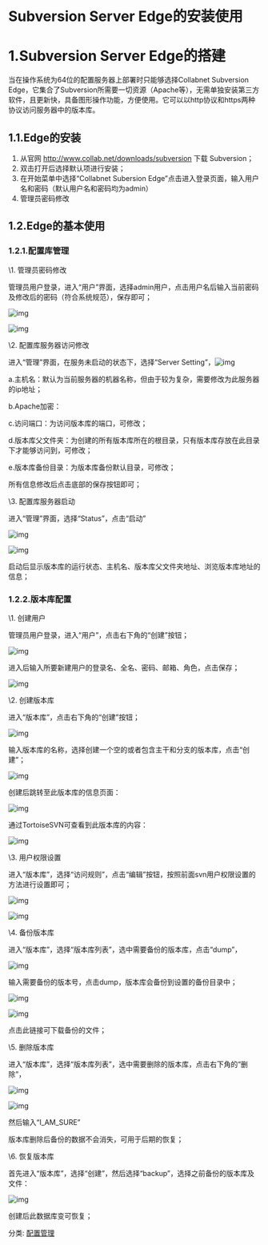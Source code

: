 # Subversion Server Edge的安装使用



# 1.Subversion Server Edge的搭建

当在操作系统为64位的配置服务器上部署时只能够选择Collabnet Subversion Edge，它集合了Subversion所需要一切资源（Apache等），无需单独安装第三方软件，且更新快，具备图形操作功能，方便使用。它可以以http协议和https两种协议访问服务器中的版本库。

## 1.1.Edge的安装

1. 从官网 <http://www.collab.net/downloads/subversion> 下载 Subversion；
2. 双击打开后选择默认项进行安装；
3. 在开始菜单中选择“Collabnet Subersion Edge”点击进入登录页面，输入用户名和密码（默认用户名和密码均为admin）
4. 管理员密码修改

## 1.2.Edge的基本使用

### 1.2.1.配置库管理

\1. 管理员密码修改

管理员用户登录，进入“用户”界面，选择admin用户，点击用户名后输入当前密码及修改后的密码（符合系统规范），保存即可；

![img](https://images2017.cnblogs.com/blog/1205757/201708/1205757-20170802105042380-302287936.png)

![img](https://images2017.cnblogs.com/blog/1205757/201708/1205757-20170802105219380-1643470745.png)

\2. 配置库服务器访问修改

进入“管理”界面，在服务未启动的状态下，选择“Server Setting”，![img](https://images2017.cnblogs.com/blog/1205757/201708/1205757-20170802105301630-1661140644.png)

a.主机名：默认为当前服务器的机器名称，但由于较为复杂，需要修改为此服务器的ip地址；

b.Apache加密：

c.访问端口：为访问版本库的端口，可修改；

d.版本库父文件夹：为创建的所有版本库所在的根目录，只有版本库存放在此目录下才能够访问到，可修改；

e.版本库备份目录：为版本库备份默认目录，可修改；

所有信息修改后点击底部的保存按钮即可；

 

\3. 配置库服务器启动

进入“管理”界面，选择“Status”，点击“启动”

![img](https://images2017.cnblogs.com/blog/1205757/201708/1205757-20170802105410552-895490254.png)

![img](https://images2017.cnblogs.com/blog/1205757/201708/1205757-20170802105432036-859995231.png)

启动后显示版本库的运行状态、主机名、版本库父文件夹地址、浏览版本库地址的信息；

### 1.2.2.版本库配置

\1. 创建用户

管理员用户登录，进入“用户”，点击右下角的“创建”按钮；

![img](https://images2017.cnblogs.com/blog/1205757/201708/1205757-20170802183412444-32858122.png)

进入后输入所要新建用户的登录名、全名、密码、邮箱、角色，点击保存；

![img](https://images2017.cnblogs.com/blog/1205757/201708/1205757-20170802183333350-300567225.png)

 

\2. 创建版本库

进入“版本库”，点击右下角的“创建”按钮；

![img](https://images2017.cnblogs.com/blog/1205757/201708/1205757-20170802105801568-1400994611.png)

输入版本库的名称，选择创建一个空的或者包含主干和分支的版本库，点击“创建”；

![img](https://images2017.cnblogs.com/blog/1205757/201708/1205757-20170802105826927-688466391.png)

创建后跳转至此版本库的信息页面：

![img](https://images2017.cnblogs.com/blog/1205757/201708/1205757-20170802110100771-1722810602.png)

通过TortoiseSVN可查看到此版本库的内容：

![img](https://images2017.cnblogs.com/blog/1205757/201708/1205757-20170802110115630-1839563427.png)

 

\3. 用户权限设置

进入“版本库”，选择“访问规则”，点击“编辑”按钮，按照前面svn用户权限设置的方法进行设置即可；

![img](https://images2017.cnblogs.com/blog/1205757/201708/1205757-20170802110210130-1480410143.png)

![img](https://images2017.cnblogs.com/blog/1205757/201708/1205757-20170802110225490-247441450.png)

 

\4. 备份版本库

进入“版本库”，选择“版本库列表”，选中需要备份的版本库，点击“dump”，

![img](https://images2017.cnblogs.com/blog/1205757/201708/1205757-20170802110315083-311838071.png)

输入需要备份的版本号，点击dump，版本库会备份到设置的备份目录中；

![img](https://images2017.cnblogs.com/blog/1205757/201708/1205757-20170802110352911-1470342612.png)

![img](https://images2017.cnblogs.com/blog/1205757/201708/1205757-20170802110406115-391418666.png)

点击此链接可下载备份的文件；

 

\5. 删除版本库

进入“版本库”，选择“版本库列表”，选中需要删除的版本库，点击右下角的“删除”，

![img](https://images2017.cnblogs.com/blog/1205757/201708/1205757-20170802110502599-508780368.png)

![img](https://images2017.cnblogs.com/blog/1205757/201708/1205757-20170802110508474-2079925127.png)

然后输入“I_AM_SURE”

版本库删除后备份的数据不会消失，可用于后期的恢复；

 

\6. 恢复版本库

首先进入“版本库”，选择“创建”，然后选择“backup”，选择之前备份的版本库及文件：

 ![img](https://images2017.cnblogs.com/blog/1205757/201708/1205757-20170802110613255-1667115516.png)

创建后此数据库变可恢复；



分类: [配置管理](https://www.cnblogs.com/bumengru/category/1047152.html)
